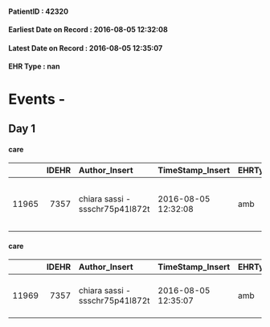 
#### PatientID : 42320
#### Earliest Date on Record : 2016-08-05 12:32:08
#### Latest Date on Record : 2016-08-05 12:35:07
#### EHR Type : nan

# Events - 

## Day 1

#### care
|       |   IDEHR | Author_Insert                   | TimeStamp_Insert    | EHRType   |   PatientID |   IDGESTIONE_AUSILI |   opt_annulla_consegna | dt_Ric_consegna     | opt_ausilio                          |
|------:|--------:|:--------------------------------|:--------------------|:----------|------------:|--------------------:|-----------------------:|:--------------------|:-------------------------------------|
| 11965 |    7357 | chiara sassi - ssschr75p41l872t | 2016-08-05 12:32:08 | amb       |       42320 |               11864 |                      0 | 2016-08-05 00:00:00 | 2 tips walker 2 wheels (walker) # 10 |

#### care
|       |   IDEHR | Author_Insert                   | TimeStamp_Insert    | EHRType   |   PatientID |   IDGESTIONE_AUSILI |   opt_annulla_consegna | ds_note_x      | dt_Ric_consegna     | opt_ausilio                    |
|------:|--------:|:--------------------------------|:--------------------|:----------|------------:|--------------------:|-----------------------:|:---------------|:--------------------|:-------------------------------|
| 11969 |    7357 | chiara sassi - ssschr75p41l872t | 2016-08-05 12:35:07 | amb       |       42320 |               11868 |                      0 | the close pi√π | 2016-08-05 00:00:00 | folding wheelchair outdoor # 3 |


